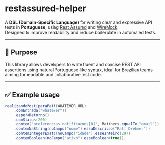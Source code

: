 # restassured-helper

A **DSL (Domain-Specific Language)** for writing clear and expressive API tests in **Portuguese**, using [Rest Assured](https://rest-assured.io/) and [WireMock](http://wiremock.org/).  
Designed to improve readability and reduce boilerplate in automated tests.

---

## 🚀 Purpose

This library allows developers to write fluent and concise REST API assertions using natural Portuguese-like syntax, ideal for Brazilian teams aiming for readable and collaborative test code.

---

## ✅ Example usage

```java
realizandoPost(paraPath(WHATEVER_URL)
    .comEntrada("whatever"))
    .esperoRetorno()
    .comStatus(200)
    .contem("preferencias.notificacoes[0]", Matchers.equalTo("email"))
    .contemNaString(noCampo("nome").essaDescricao("Ralf Drehmer"))
    .contemIntegerExato(noCampo("idade").esseInteiro(29))
    .contemBoolean(noCampo("ativo").esseBoolean(true));
